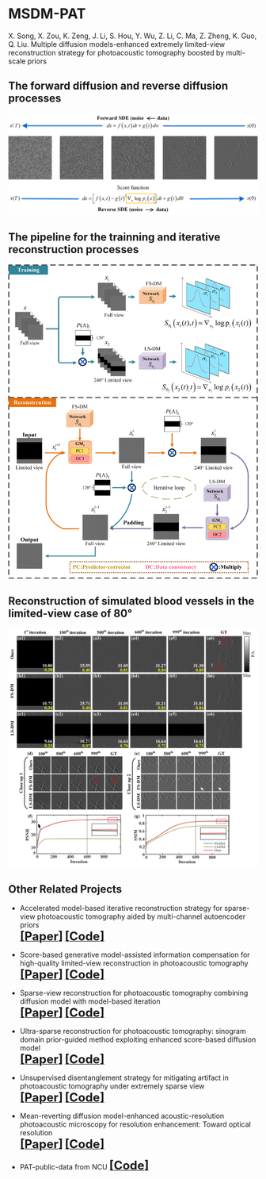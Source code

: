# MSDM-PAT
X. Song, X. Zou, K. Zeng, J. Li, S. Hou, Y. Wu, Z. Li, C. Ma, Z. Zheng, K. Guo, Q. Liu. Multiple diffusion models-enhanced extremely limited-view reconstruction strategy for photoacoustic tomography boosted by multi-scale priors

## The forward diffusion and reverse diffusion processes
![image1](https://github.com/yqx7150/MSDM-PAT/blob/main/Fig.%201.png)
## The pipeline for the trainning and iterative reconstruction processes
![image2](https://github.com/yqx7150/MSDM-PAT/blob/main/4.jpg)
## Reconstruction of simulated blood vessels in the limited-view case of 80°
![image3](https://github.com/yqx7150/MSDM-PAT/blob/main/Fig.%206.png)
## Other Related Projects
* Accelerated model-based iterative reconstruction strategy for sparse-view photoacoustic tomography aided by multi-channel autoencoder priors       
[<font size=5>**[Paper]**</font>](https://onlinelibrary.wiley.com/doi/10.1002/jbio.202300281)   [<font size=5>**[Code]**</font>](https://github.com/yqx7150/PAT-MDAE)   
           
* Score-based generative model-assisted information compensation for high-quality limited-view reconstruction in photoacoustic tomography      
[<font size=5>**[Paper]**</font>](https://www.sciencedirect.com/science/article/pii/S2213597924000405)       [<font size=5>**[Code]**</font>](https://github.com/yqx7150/Limited-view-PAT-Diffusion)

* Sparse-view reconstruction for photoacoustic tomography combining diffusion model with model-based iteration      
[<font size=5>**[Paper]**</font>](https://www.sciencedirect.com/science/article/pii/S2213597923001118)       [<font size=5>**[Code]**</font>](https://github.com/yqx7150/PAT-Diffusion)

* Ultra-sparse reconstruction for photoacoustic tomography: sinogram domain prior-guided method exploiting enhanced score-based diffusion model      
[<font size=5>**[Paper]**</font>](https://www.sciencedirect.com/science/article/pii/S2213597924000879)       [<font size=5>**[Code]**</font>](https://github.com/yqx7150/PAT-Sinogram-Diffusion)

* Unsupervised disentanglement strategy for mitigating artifact in photoacoustic tomography under extremely sparse view      
[<font size=5>**[Paper]**</font>](https://www.sciencedirect.com/science/article/pii/S2213597924000302?via%3Dihub)       [<font size=5>**[Code]**</font>](https://github.com/yqx7150/PAT-ADN)

* Mean-reverting diffusion model-enhanced acoustic-resolution photoacoustic microscopy for resolution enhancement: Toward optical resolution      
[<font size=5>**[Paper]**</font>](https://doi.org/10.1142/S1793545824500238)       [<font size=5>**[Code]**</font>](https://github.com/yqx7150/https://github.com/yqx7150/PAM-AR2OR)
   
* PAT-public-data from NCU [<font size=5>**[Code]**</font>](https://github.com/yqx7150/PAT-public-data)
 
